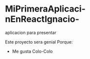 # MiPrimeraAplicaci-nEnReactIgnacio-
aplicacion para presentar 

Este proyecto sera genial
Porque:
- Me gusta Colo-Colo
